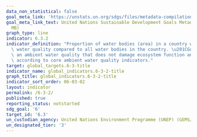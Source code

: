 ```yaml
---
data_non_statistical: false
goal_meta_link: 'https://unstats.un.org/sdgs/files/metadata-compilation/Metadata-Goal-6.pdf '
goal_meta_link_text: United Nations Sustainable Development Goals Metadata (PDF 4.0
  MB)
graph_type: line
indicator: 6.3.2
indicator_definition: "Proportion of water bodies (area) in a country with good ambient\
  \ water quality compared to all water bodies in the country. \u201CGood\u201D indicates\
  \ an ambient water quality that does not damage ecosystem function and human health\
  \ according to core ambient water quality indicators."
target: global_targets.6-3-title
indicator_name: global_indicators.6-3-2-title
graph_title: global_indicators.6-3-2-title
indicator_sort_order: 06-03-02
layout: indicator
permalink: /6-3-2/
published: true
reporting_status: notstarted
sdg_goal: '6'
target_id: '6.3'
un_custodian_agency: United Nations Environment Programme (UNEP) (GEMS/Water)
un_designated_tier: '3'
---
```

